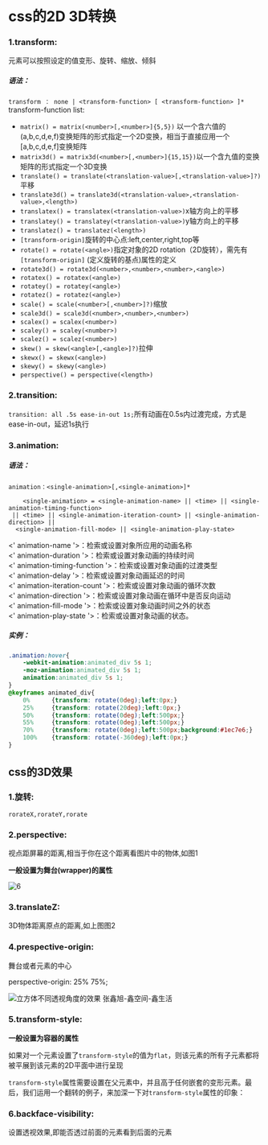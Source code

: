 # css的2D 3D转换

### 1.transform:

元素可以按照设定的值变形、旋转、缩放、倾斜

##### 语法：

`transform ： none | <transform-function> [ <transform-function> ]*`  
transform-function list:

- `matrix() = matrix(<number>[,<number>]{5,5})`  以一个含六值的(a,b,c,d,e,f)变换矩阵的形式指定一个2D变换，相当于直接应用一个\[a,b,c,d,e,f\]变换矩阵
- `matrix3d() = matrix3d(<number>[,<number>]{15,15})`以一个含九值的变换矩阵的形式指定一个3D变换
- `translate() = translate(<translation-value>[,<translation-value>]?)`平移
- `translate3d() = translate3d(<translation-value>,<translation-value>,<length>)`
- `translatex() = translatex(<translation-value>)`x轴方向上的平移
- `translatey() = translatey(<translation-value>)`y轴方向上的平移
- `translatez() = translatez(<length>)`
- `[transform-origin]`旋转的中心点:left,center,right,top等
- `rotate() = rotate(<angle>)`指定对象的2D rotation（2D旋转），需先有`[transform-origin]` (定义旋转的基点)属性的定义
- `rotate3d() = rotate3d(<number>,<number>,<number>,<angle>)`
- `rotatex() = rotatex(<angle>)`
- `rotatey() = rotatey(<angle>)`
- `rotatez() = rotatez(<angle>)`
- `scale() = scale(<number>[,<number>]?)`缩放
- `scale3d() = scale3d(<number>,<number>,<number>)`
- `scalex() = scalex(<number>)`
- `scaley() = scaley(<number>)`
- `scalez() = scalez(<number>)`
- `skew() = skew(<angle>[,<angle>]?)`拉伸
- `skewx() = skewx(<angle>)`
- `skewy() = skewy(<angle>)`
- `perspective() = perspective(<length>)`

### 2.transition:

`transition: all .5s ease-in-out 1s;`所有动画在0.5s内过渡完成，方式是ease-in-out，延迟1s执行

### 3.animation:

##### 语法：

`animation：<single-animation>[,<single-animation>]*`

```
    <single-animation> = <single-animation-name> || <time> || <single-animation-timing-function>
 || <time> || <single-animation-iteration-count> || <single-animation-direction> ||
  <single-animation-fill-mode> || <single-animation-play-state>
```

<' animation-name '>：检索或设置对象所应用的动画名称  
<' animation-duration '>：检索或设置对象动画的持续时间  
<' animation-timing-function '>：检索或设置对象动画的过渡类型  
<' animation-delay '>：检索或设置对象动画延迟的时间  
<' animation-iteration-count '>：检索或设置对象动画的循环次数  
<' animation-direction '>：检索或设置对象动画在循环中是否反向运动  
<' animation-fill-mode '>：检索或设置对象动画时间之外的状态  
<' animation-play-state '>：检索或设置对象动画的状态。

##### 实例：

```css
.animation:hover{
    -webkit-animation:animated_div 5s 1;
    -moz-animation:animated_div 5s 1;
    animation:animated_div 5s 1;
}
@keyframes animated_div{
    0%      {transform: rotate(0deg);left:0px;}
    25%     {transform: rotate(20deg);left:0px;}
    50%     {transform: rotate(0deg);left:500px;}
    55%     {transform: rotate(0deg);left:500px;}
    70%     {transform: rotate(0deg);left:500px;background:#1ec7e6;}
    100%    {transform: rotate(-360deg);left:0px;}
}
```

## css的3D效果

### 1.旋转:

`rorateX,rorateY,rorate`

### 2.perspective:

视点距屏幕的距离,相当于你在这个距离看图片中的物体,如图1

**一般设置为舞台(wrapper)的属性**

![6](http://files.jb51.net/file_images/article/201605/2016523113153130.jpg?201642311323)

### 3.translateZ:

3D物体距离原点的距离,如上图图2

### 4.prespective-origin:

舞台或者元素的中心

perspective-origin: 25% 75%;

![立方体不同透视角度的效果 张鑫旭-鑫空间-鑫生活](http://image.zhangxinxu.com/image/blog/201209/perspective02.png)

### 5.transform-style:

**一般设置为容器的属性**

如果对一个元素设置了`transform-style`的值为`flat`，则该元素的所有子元素都将被平展到该元素的2D平面中进行呈现

`transform-style`属性需要设置在父元素中，并且高于任何嵌套的变形元素。最后，我们运用一个翻转的例子，来加深一下对`transform-style`属性的印象：

### 6.backface-visibility:

设置透视效果,即能否透过前面的元素看到后面的元素
